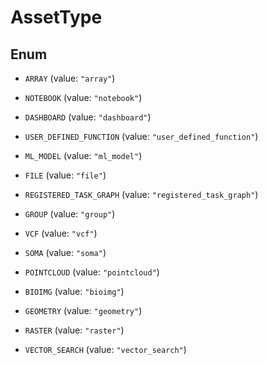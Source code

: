 

# AssetType

## Enum


* `ARRAY` (value: `"array"`)

* `NOTEBOOK` (value: `"notebook"`)

* `DASHBOARD` (value: `"dashboard"`)

* `USER_DEFINED_FUNCTION` (value: `"user_defined_function"`)

* `ML_MODEL` (value: `"ml_model"`)

* `FILE` (value: `"file"`)

* `REGISTERED_TASK_GRAPH` (value: `"registered_task_graph"`)

* `GROUP` (value: `"group"`)

* `VCF` (value: `"vcf"`)

* `SOMA` (value: `"soma"`)

* `POINTCLOUD` (value: `"pointcloud"`)

* `BIOIMG` (value: `"bioimg"`)

* `GEOMETRY` (value: `"geometry"`)

* `RASTER` (value: `"raster"`)

* `VECTOR_SEARCH` (value: `"vector_search"`)




